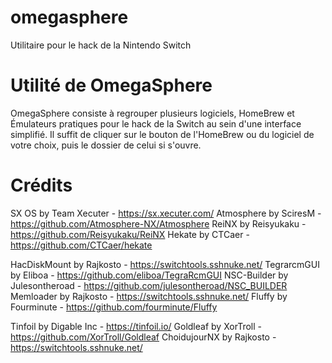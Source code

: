 # omegasphere
Utilitaire pour le hack de la Nintendo Switch

# Utilité de OmegaSphere
OmegaSphere consiste à regrouper plusieurs logiciels, HomeBrew et Émulateurs pratiques pour le hack de la Switch au sein d'une interface simplifié. Il suffit de cliquer sur le bouton de l'HomeBrew ou du logiciel de votre choix, puis le dossier de celui si s'ouvre.

# Crédits

SX OS by Team Xecuter - https://sx.xecuter.com/
Atmosphere by SciresM - https://github.com/Atmosphere-NX/Atmosphere
ReiNX by Reisyukaku - https://github.com/Reisyukaku/ReiNX
Hekate by CTCaer - https://github.com/CTCaer/hekate

HacDiskMount by Rajkosto - https://switchtools.sshnuke.net/
TegrarcmGUI by Eliboa -  https://github.com/eliboa/TegraRcmGUI
NSC-Builder by Julesontheroad - https://github.com/julesontheroad/NSC_BUILDER
Memloader by Rajkosto - https://switchtools.sshnuke.net/
Fluffy by Fourminute - https://github.com/fourminute/Fluffy

Tinfoil by Digable Inc - https://tinfoil.io/
Goldleaf by XorTroll - https://github.com/XorTroll/Goldleaf
ChoidujourNX by Rajkosto - https://switchtools.sshnuke.net/
